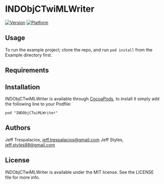 # INDObjCTwiMLWriter

[![Version](http://cocoapod-badges.herokuapp.com/v/INDObjCTwiMLWriter/badge.png)](http://cocoadocs.org/docsets/INDObjCTwiMLWriter)
[![Platform](http://cocoapod-badges.herokuapp.com/p/INDObjCTwiMLWriter/badge.png)](http://cocoadocs.org/docsets/INDObjCTwiMLWriter)

## Usage

To run the example project; clone the repo, and run `pod install` from the Example directory first.

## Requirements

## Installation

INDObjCTwiMLWriter is available through [CocoaPods](http://cocoapods.org), to install
it simply add the following line to your Podfile:

    pod "INDObjCTwiMLWriter"

## Authors

Jeff Trespalacios, jeff.trespalacios@gmail.com
Jeff Styles, jeff.styles88@gmail.com

## License

INDObjCTwiMLWriter is available under the MIT license. See the LICENSE file for more info.

